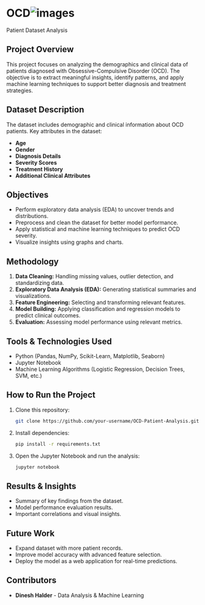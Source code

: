 
# OCD![images](https://github.com/user-attachments/assets/bb86150b-43d1-44f6-81e4-cdc87a9278c1)




 Patient Dataset Analysis

## Project Overview
This project focuses on analyzing the demographics and clinical data of patients diagnosed with Obsessive-Compulsive Disorder (OCD). The objective is to extract meaningful insights, identify patterns, and apply machine learning techniques to support better diagnosis and treatment strategies.

## Dataset Description
The dataset includes demographic and clinical information about OCD patients. Key attributes in the dataset:
- **Age**
- **Gender**
- **Diagnosis Details**
- **Severity Scores**
- **Treatment History**
- **Additional Clinical Attributes**

## Objectives
- Perform exploratory data analysis (EDA) to uncover trends and distributions.
- Preprocess and clean the dataset for better model performance.
- Apply statistical and machine learning techniques to predict OCD severity.
- Visualize insights using graphs and charts.

## Methodology
1. **Data Cleaning:** Handling missing values, outlier detection, and standardizing data.
2. **Exploratory Data Analysis (EDA):** Generating statistical summaries and visualizations.
3. **Feature Engineering:** Selecting and transforming relevant features.
4. **Model Building:** Applying classification and regression models to predict clinical outcomes.
5. **Evaluation:** Assessing model performance using relevant metrics.

## Tools & Technologies Used
- Python (Pandas, NumPy, Scikit-Learn, Matplotlib, Seaborn)
- Jupyter Notebook
- Machine Learning Algorithms (Logistic Regression, Decision Trees, SVM, etc.)

## How to Run the Project
1. Clone this repository:
   ```bash
   git clone https://github.com/your-username/OCD-Patient-Analysis.git
   ```
2. Install dependencies:
   ```bash
   pip install -r requirements.txt
   ```
3. Open the Jupyter Notebook and run the analysis:
   ```bash
   jupyter notebook
   ```

## Results & Insights
- Summary of key findings from the dataset.
- Model performance evaluation results.
- Important correlations and visual insights.

## Future Work
- Expand dataset with more patient records.
- Improve model accuracy with advanced feature selection.
- Deploy the model as a web application for real-time predictions.

## Contributors
- **Dinesh Halder** - Data Analysis & Machine Learning


